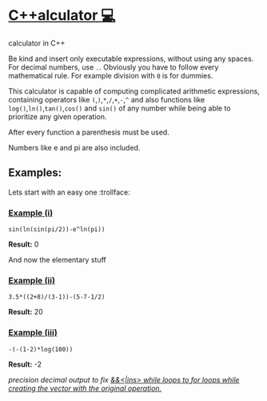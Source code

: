 # <ins>C++alculator :computer: 

calculator in C++

Be kind and insert only executable expressions, without using any spaces. For decimal numbers, use `.`.
Obviously you have to follow every mathematical rule. For example division with `0` is for dummies.

This calculator is capable of computing complicated arithmetic expressions, containing operators like `(`,`)`,`*`,`/`,`+`,`-`,`^` and 
also functions like `log()`,`ln()`,`tan()`,`cos()` and `sin()` of any number while being able to prioritize any given operation.

After every function a parenthesis must be used.

Numbers like e and pi are also included.

## Examples:
Lets start with an easy one :trollface:
### <ins>Example (i)

`sin(ln(sin(pi/2))-e^ln(pi))` 

**Result:**  0

And now the elementary stuff
### <ins>Example (ii)

`3.5*((2+8)/(3-1))-(5-7-1/2)`

**Result:**  20

### <ins>Example (iii)
`-(-(1-2)*log(100))`

**Result:**  -2




*precision decimal output to fix <ins>&&<|ins> while loops to for loops while creating the vector with the original operation.*
